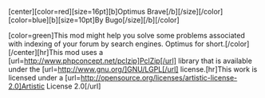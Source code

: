 [center][color=red][size=16pt][b]Optimus Brave[/b][/size][/color]
[color=blue][b][size=10pt]By Bugo[/size][/b][/color]

[color=green]This mod might help you solve some problems associated with indexing of your forum by search engines. Optimus for short.[/color][/center][hr]This mod uses a [url=http://www.phpconcept.net/pclzip]PclZip[/url] library that is available under the [url=http://www.gnu.org/]GNU/LGPL[/url] license.[hr]This work is licensed under a [url=http://opensource.org/licenses/artistic-license-2.0]Artistic License 2.0[/url]
